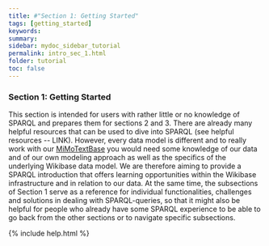 ```yaml
---
title: #"Section 1: Getting Started"
tags: [getting_started]
keywords:
summary:
sidebar: mydoc_sidebar_tutorial
permalink: intro_sec_1.html
folder: tutorial
toc: false
---
```


### **Section 1: Getting Started**

This section is intended for users with rather little or no knowledge of SPARQL and prepares them for sections 2 and 3. There are already many helpful resources that can be used to dive into SPARQL (see helpful resources -- LINK). However, every data model is different and to really work with our [MiMoTextBase](http://data.mimotext.uni-trier.de/wiki/Main_Page) you would need some knowledge of our data and of our own modeling approach as well as the specifics of the underlying Wikibase data model. We are therefore aiming to provide a SPARQL introduction that offers learning opportunities within the Wikibase infrastructure and in relation to our data. At the same time, the subsections of Section 1 serve as a reference for individual functionalities, challenges and solutions in dealing with SPARQL-queries, so that it might also be helpful for people who already have some SPARQL experience to be able to go back from the other sections or to navigate specific subsections.

{% include help.html %}
